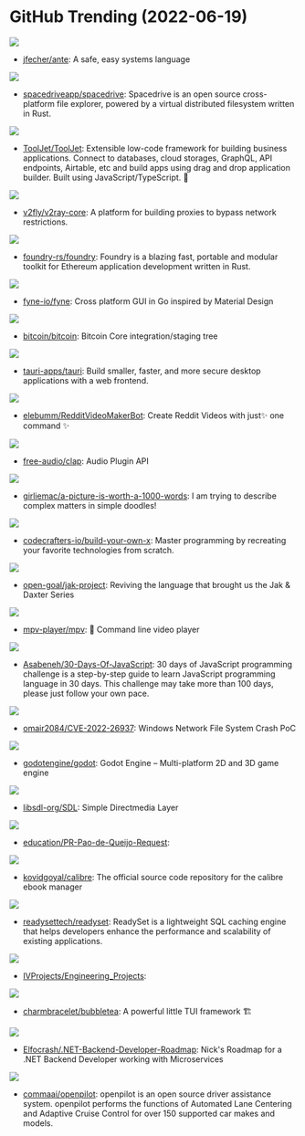 # GitHub Trending (2022-06-19)

![](https://img.shields.io/badge/Rust-New%20120-green?style=flat-square&logo=appveyor)
- [jfecher/ante](https://github.com/jfecher/ante): A safe, easy systems language

![](https://img.shields.io/badge/TypeScript-New%20107-green?style=flat-square&logo=appveyor)
- [spacedriveapp/spacedrive](https://github.com/spacedriveapp/spacedrive): Spacedrive is an open source cross-platform file explorer, powered by a virtual distributed filesystem written in Rust.

![](https://img.shields.io/badge/JavaScript-New%2078-green?style=flat-square&logo=appveyor)
- [ToolJet/ToolJet](https://github.com/ToolJet/ToolJet): Extensible low-code framework for building business applications. Connect to databases, cloud storages, GraphQL, API endpoints, Airtable, etc and build apps using drag and drop application builder. Built using JavaScript/TypeScript. 🚀

![](https://img.shields.io/badge/Go-New%2017-green?style=flat-square&logo=appveyor)
- [v2fly/v2ray-core](https://github.com/v2fly/v2ray-core): A platform for building proxies to bypass network restrictions.

![](https://img.shields.io/badge/Rust-New%2040-green?style=flat-square&logo=appveyor)
- [foundry-rs/foundry](https://github.com/foundry-rs/foundry): Foundry is a blazing fast, portable and modular toolkit for Ethereum application development written in Rust.

![](https://img.shields.io/badge/Go-New%2033-green?style=flat-square&logo=appveyor)
- [fyne-io/fyne](https://github.com/fyne-io/fyne): Cross platform GUI in Go inspired by Material Design

![](https://img.shields.io/badge/C%2B%2B-New%2016-green?style=flat-square&logo=appveyor)
- [bitcoin/bitcoin](https://github.com/bitcoin/bitcoin): Bitcoin Core integration/staging tree

![](https://img.shields.io/badge/Rust-New%20349-green?style=flat-square&logo=appveyor)
- [tauri-apps/tauri](https://github.com/tauri-apps/tauri): Build smaller, faster, and more secure desktop applications with a web frontend.

![](https://img.shields.io/badge/Python-New%2045-green?style=flat-square&logo=appveyor)
- [elebumm/RedditVideoMakerBot](https://github.com/elebumm/RedditVideoMakerBot): Create Reddit Videos with just✨ one command ✨

![](https://img.shields.io/badge/C-New%2069-green?style=flat-square&logo=appveyor)
- [free-audio/clap](https://github.com/free-audio/clap): Audio Plugin API

![](https://img.shields.io/badge/none-New%20320-green?style=flat-square&logo=appveyor)
- [girliemac/a-picture-is-worth-a-1000-words](https://github.com/girliemac/a-picture-is-worth-a-1000-words): I am trying to describe complex matters in simple doodles!

![](https://img.shields.io/badge/none-New%20447-green?style=flat-square&logo=appveyor)
- [codecrafters-io/build-your-own-x](https://github.com/codecrafters-io/build-your-own-x): Master programming by recreating your favorite technologies from scratch.

![](https://img.shields.io/badge/Common%20Lisp-New%20153-green?style=flat-square&logo=appveyor)
- [open-goal/jak-project](https://github.com/open-goal/jak-project): Reviving the language that brought us the Jak & Daxter Series

![](https://img.shields.io/badge/C-New%2012-green?style=flat-square&logo=appveyor)
- [mpv-player/mpv](https://github.com/mpv-player/mpv): 🎥 Command line video player

![](https://img.shields.io/badge/JavaScript-New%20111-green?style=flat-square&logo=appveyor)
- [Asabeneh/30-Days-Of-JavaScript](https://github.com/Asabeneh/30-Days-Of-JavaScript): 30 days of JavaScript programming challenge is a step-by-step guide to learn JavaScript programming language in 30 days. This challenge may take more than 100 days, please just follow your own pace.

![](https://img.shields.io/badge/Python-New%205-green?style=flat-square&logo=appveyor)
- [omair2084/CVE-2022-26937](https://github.com/omair2084/CVE-2022-26937): Windows Network File System Crash PoC

![](https://img.shields.io/badge/C%2B%2B-New%2032-green?style=flat-square&logo=appveyor)
- [godotengine/godot](https://github.com/godotengine/godot): Godot Engine – Multi-platform 2D and 3D game engine

![](https://img.shields.io/badge/C-New%204-green?style=flat-square&logo=appveyor)
- [libsdl-org/SDL](https://github.com/libsdl-org/SDL): Simple Directmedia Layer

![](https://img.shields.io/badge/HTML-New%209-green?style=flat-square&logo=appveyor)
- [education/PR-Pao-de-Queijo-Request](https://github.com/education/PR-Pao-de-Queijo-Request): 

![](https://img.shields.io/badge/Python-New%2012-green?style=flat-square&logo=appveyor)
- [kovidgoyal/calibre](https://github.com/kovidgoyal/calibre): The official source code repository for the calibre ebook manager

![](https://img.shields.io/badge/Rust-New%2059-green?style=flat-square&logo=appveyor)
- [readysettech/readyset](https://github.com/readysettech/readyset): ReadySet is a lightweight SQL caching engine that helps developers enhance the performance and scalability of existing applications.

![](https://img.shields.io/badge/C%2B%2B-New%2033-green?style=flat-square&logo=appveyor)
- [IVProjects/Engineering_Projects](https://github.com/IVProjects/Engineering_Projects): 

![](https://img.shields.io/badge/Go-New%2033-green?style=flat-square&logo=appveyor)
- [charmbracelet/bubbletea](https://github.com/charmbracelet/bubbletea): A powerful little TUI framework 🏗

![](https://img.shields.io/badge/none-New%2025-green?style=flat-square&logo=appveyor)
- [Elfocrash/.NET-Backend-Developer-Roadmap](https://github.com/Elfocrash/.NET-Backend-Developer-Roadmap): Nick's Roadmap for a .NET Backend Developer working with Microservices

![](https://img.shields.io/badge/Python-New%2012-green?style=flat-square&logo=appveyor)
- [commaai/openpilot](https://github.com/commaai/openpilot): openpilot is an open source driver assistance system. openpilot performs the functions of Automated Lane Centering and Adaptive Cruise Control for over 150 supported car makes and models.

